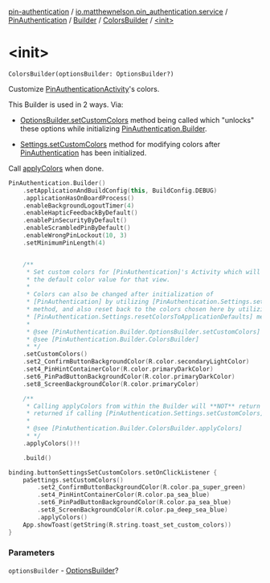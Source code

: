 [pin-authentication](../../../../index.md) / [io.matthewnelson.pin_authentication.service](../../../index.md) / [PinAuthentication](../../index.md) / [Builder](../index.md) / [ColorsBuilder](index.md) / [&lt;init&gt;](./-init-.md)

# &lt;init&gt;

`ColorsBuilder(optionsBuilder: OptionsBuilder?)`

Customize [PinAuthenticationActivity](#)'s colors.

This Builder is used in 2 ways. Via:

* [OptionsBuilder.setCustomColors](../-options-builder/set-custom-colors.md) method being called which "unlocks" these options
while initializing [PinAuthentication.Builder](../index.md).

* [Settings.setCustomColors](../../-settings/set-custom-colors.md) method for modifying colors after
[PinAuthentication](../../index.md) has been initialized.

Call [applyColors](apply-colors.md) when done.

``` kotlin
PinAuthentication.Builder()
    .setApplicationAndBuildConfig(this, BuildConfig.DEBUG)
    .applicationHasOnBoardProcess()
    .enableBackgroundLogoutTimer(4)
    .enableHapticFeedbackByDefault()
    .enablePinSecurityByDefault()
    .enableScrambledPinByDefault()
    .enableWrongPinLockout(10, 3)
    .setMinimumPinLength(4)


    /**
     * Set custom colors for [PinAuthentication]'s Activity which will overwrite
     * the default color value for that view.
     *
     * Colors can also be changed after initialization of
     * [PinAuthentication] by utilizing [PinAuthentication.Settings.setCustomColors]
     * method, and also reset back to the colors chosen here by utilizing the
     * [PinAuthentication.Settings.resetColorsToApplicationDefaults] method.
     *
     * @see [PinAuthentication.Builder.OptionsBuilder.setCustomColors]
     * @see [PinAuthentication.Builder.ColorsBuilder]
     * */
    .setCustomColors()
    .set2_ConfirmButtonBackgroundColor(R.color.secondaryLightColor)
    .set4_PinHintContainerColor(R.color.primaryDarkColor)
    .set6_PinPadButtonBackgroundColor(R.color.primaryDarkColor)
    .set8_ScreenBackgroundColor(R.color.primaryColor)

    /**
     * Calling applyColors from within the Builder will **NOT** return null. null is only
     * returned if calling [PinAuthentication.Settings.setCustomColors].
     *
     * @see [PinAuthentication.Builder.ColorsBuilder.applyColors]
     * */
    .applyColors()!!

    .build()
```

``` kotlin
binding.buttonSettingsSetCustomColors.setOnClickListener {
    paSettings.setCustomColors()
        .set2_ConfirmButtonBackgroundColor(R.color.pa_super_green)
        .set4_PinHintContainerColor(R.color.pa_sea_blue)
        .set6_PinPadButtonBackgroundColor(R.color.pa_sea_blue)
        .set8_ScreenBackgroundColor(R.color.pa_deep_sea_blue)
        .applyColors()
    App.showToast(getString(R.string.toast_set_custom_colors))
}
```

### Parameters

`optionsBuilder` - [OptionsBuilder](../-options-builder/index.md)?